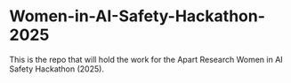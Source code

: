 # Women-in-AI-Safety-Hackathon-2025
This is the repo that will hold the work for the Apart Research Women in AI Safety Hackathon (2025).

